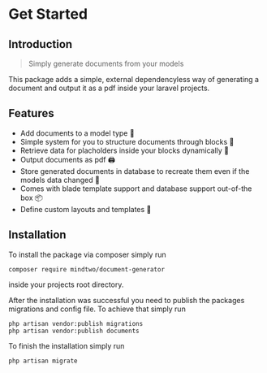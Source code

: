 # Get Started

## Introduction

> Simply generate documents from your models

This package adds a simple, external dependencyless way of
generating a document and output it as a pdf inside your laravel
projects.

## Features

- Add documents to a model type 📃
- Simple system for you to structure documents through blocks 📌
- Retrieve data for placholders inside your blocks dynamically 📡
- Output documents as pdf 🖨️
- Store generated documents in database to recreate them even if
the models data changed 💾
- Comes with blade template support and database support out-of-the box 📦
- Define custom layouts and templates 💅

## Installation

To install the package via composer simply run

```
composer require mindtwo/document-generator
```

inside your projects root directory.

After the installation was successful you need to publish the packages migrations and config file. To achieve that simply run

```
php artisan vendor:publish migrations
php artisan vendor:publish documents
```

To finish the installation simply run

```
php artisan migrate
```
